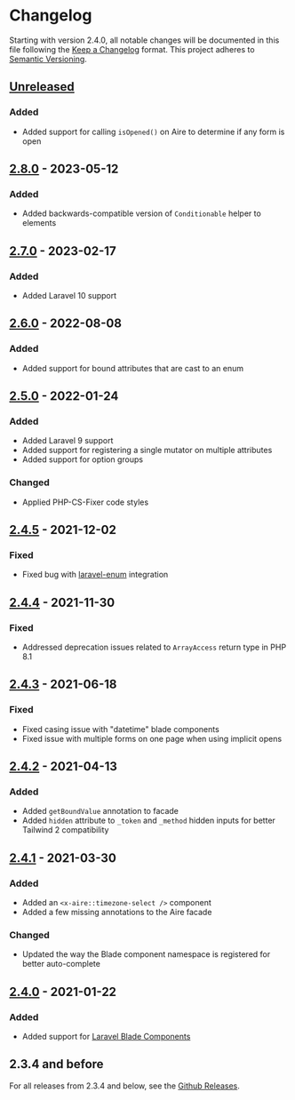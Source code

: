 # Changelog

Starting with version 2.4.0, all notable changes will be documented in this file following
the [Keep a Changelog](https://keepachangelog.com/en/1.0.0/) format. This project adheres 
to [Semantic Versioning](https://semver.org/spec/v2.0.0.html).

## [Unreleased]

### Added

-   Added support for calling `isOpened()` on Aire to determine if any form is open

## [2.8.0] - 2023-05-12

### Added

-   Added backwards-compatible version of `Conditionable` helper to elements

## [2.7.0] - 2023-02-17

### Added

-   Added Laravel 10 support

## [2.6.0] - 2022-08-08

### Added

-   Added support for bound attributes that are cast to an enum

## [2.5.0] - 2022-01-24

### Added

-   Added Laravel 9 support
-   Added support for registering a single mutator on multiple attributes
-   Added support for option groups

### Changed

-   Applied PHP-CS-Fixer code styles

## [2.4.5] - 2021-12-02

### Fixed

-   Fixed bug with [laravel-enum](https://github.com/BenSampo/laravel-enum) integration

## [2.4.4] - 2021-11-30

### Fixed

-   Addressed deprecation issues related to `ArrayAccess` return type in PHP 8.1

## [2.4.3] - 2021-06-18

### Fixed

-   Fixed casing issue with "datetime" blade components
-   Fixed issue with multiple forms on one page when using implicit opens

## [2.4.2] - 2021-04-13

### Added

-   Added `getBoundValue` annotation to facade
-   Added `hidden` attribute to `_token` and `_method` hidden inputs for better Tailwind 2 compatibility

## [2.4.1] - 2021-03-30

### Added

-   Added an `<x-aire::timezone-select />` component
-   Added a few missing annotations to the Aire facade

### Changed

-   Updated the way the Blade component namespace is registered for better auto-complete

## [2.4.0] - 2021-01-22

### Added

-   Added support for [Laravel Blade Components](https://laravel.com/docs/8.x/blade#components)

## 2.3.4 and before

For all releases from 2.3.4 and below, see the [Github Releases](https://github.com/glhd/aire/releases).

[Unreleased]: https://github.com/glhd/aire/compare/2.8.0...HEAD

[2.8.0]: https://github.com/glhd/aire/compare/2.7.0...2.8.0

[2.7.0]: https://github.com/glhd/aire/compare/2.6.0...2.7.0

[2.6.0]: https://github.com/glhd/aire/compare/2.5.0...2.6.0

[2.5.0]: https://github.com/glhd/aire/compare/2.4.5...2.5.0

[2.4.5]: https://github.com/glhd/aire/compare/2.4.4...2.4.5

[2.4.4]: https://github.com/glhd/aire/compare/2.4.3...2.4.4

[2.4.3]: https://github.com/glhd/aire/compare/2.4.2...2.4.3

[2.4.2]: https://github.com/glhd/aire/compare/2.4.1...2.4.2

[2.4.1]: https://github.com/glhd/aire/compare/2.4.0...2.4.1

[2.4.0]: https://github.com/glhd/aire/compare/2.3.4...2.4.0
